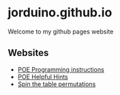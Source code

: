 
# jorduino.github.io

Welcome to my github pages website

## Websites

* [POE Programming instructions](POE-Programming.md)
* [POE Helpful Hints](POE-Helpful-Hints.md)
* [Spin the table permutations](spin-the-table.html)
  